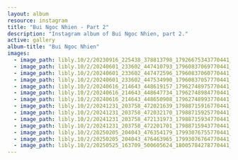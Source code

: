 ```yaml
---
layout: album
resource: instagram
title: "Bui Ngoc Nhien - Part 2"
description: "Instagram album of Bui Ngoc Nhien, part 2."
active: gallery
album-title: "Bui Ngoc Nhien"
images:
  - image_path: libly.10/2/20230916_225438_378813798_17926675343770441_7435619334079145283_n.jpg
  - image_path: libly.10/2/20240601_233602_447410793_17960837069770441_7041843389863001996_n.jpg
  - image_path: libly.10/2/20240601_233602_447472596_17960837060770441_4325730192882514588_n.jpg
  - image_path: libly.10/2/20240601_233602_447534990_17960837057770441_3697215302982551825_n.jpg
  - image_path: libly.10/2/20240616_214643_448619157_17962748975770441_2909098449499420576_n.jpg
  - image_path: libly.10/2/20240616_214643_448647734_17962748984770441_6720766608008451959_n.jpg
  - image_path: libly.10/2/20240616_214643_448650908_17962748993770441_390350905261702113_n.jpg
  - image_path: libly.10/2/20241231_203758_472021639_17988715916770441_1530113889243866002_n.jpg
  - image_path: libly.10/2/20241231_203758_472032170_17988715925770441_1729472553867797951_n.jpg
  - image_path: libly.10/2/20241231_203758_472131973_17988715934770441_2036124088891179816_n.jpg
  - image_path: libly.10/2/20241231_203758_472201701_17988715943770441_3353884832896808198_n.jpg
  - image_path: libly.10/2/20250205_204043_476354179_17993076755770441_4244541434470689508_n.jpg
  - image_path: libly.10/2/20250205_204043_476463965_17993076764770441_5740489701050490880_n.jpg
  - image_path: libly.10/2/20250525_163709_500605624_18005784278770441_1714218145537641240_n.jpg
---
```

